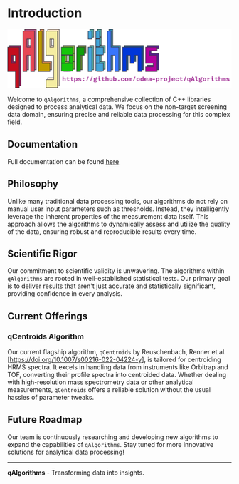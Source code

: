 # Introduction
![qAlgorithms Logo](references/qAlogo.png)

Welcome to `qAlgorithms`, a comprehensive collection of C++ libraries designed to process analytical data. We focus on the non-target screening data domain, ensuring precise and reliable data processing for this complex field.

## Documentation
Full documentation can be found [here](https://odea-project.github.io/qAlgorithms/html/)

## Philosophy
Unlike many traditional data processing tools, our algorithms do not rely on manual user input parameters such as thresholds. Instead, they intelligently leverage the inherent properties of the measurement data itself. This approach allows the algorithms to dynamically assess and utilize the quality of the data, ensuring robust and reproducible results every time.

## Scientific Rigor
Our commitment to scientific validity is unwavering. The algorithms within `qAlgorithms` are rooted in well-established statistical tests. Our primary goal is to deliver results that aren't just accurate and statistically significant, providing confidence in every analysis.

## Current Offerings

### qCentroids Algorithm
Our current flagship algorithm, `qCentroids` by Reuschenbach, Renner et al. [https://doi.org/10.1007/s00216-022-04224-y], is tailored for centroiding HRMS spectra. It excels in handling data from instruments like Orbitrap and TOF, converting their profile spectra into centroided data. Whether dealing with high-resolution mass spectrometry data or other analytical measurements, `qCentroids` offers a reliable solution without the usual hassles of parameter tweaks.

## Future Roadmap
Our team is continuously researching and developing new algorithms to expand the capabilities of `qAlgorithms`. Stay tuned for more innovative solutions for analytical data processing!

---

**qAlgorithms** - Transforming data into insights.
